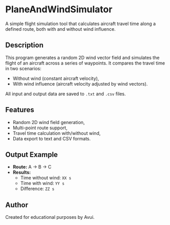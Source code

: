 # PlaneAndWindSimulator

A simple flight simulation tool that calculates aircraft travel time along a defined route, both with and without wind influence.

## Description

This program generates a random 2D wind vector field and simulates the flight of an aircraft across a series of waypoints. It compares the travel time in two scenarios:

- Without wind (constant aircraft velocity),
- With wind influence (aircraft velocity adjusted by wind vectors).

All input and output data are saved to `.txt` and `.csv` files.

## Features

- Random 2D wind field generation,
- Multi-point route support,
- Travel time calculation with/without wind,
- Data export to text and CSV formats.

## Output Example

- **Route:** A → B → C  
- **Results:**
  - Time without wind: `XX s`
  - Time with wind: `YY s`
  - Difference: `ZZ s`

## Author

Created for educational purposes by Avui.
